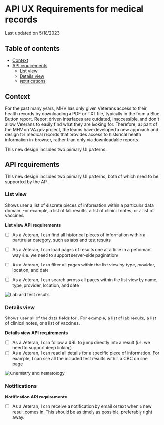# API UX Requirements for medical records
Last updated on 5/18/2023

## Table of contents
* [Context](#context)  
* [API requirements](#api-requirements)
  * [List view](#list-view)
  * [Details view](#details-view)
  * [Notifications](#notifications)


## Context
For the past many years, MHV has only given Veterans access to their health records by downloading a PDF or TXT file, typically in the form a Blue Button report. Report driven interfaces are outdated, inaccessible, and don't allow Veterans to easily find what they are looking for. Therefore, as part of the MHV on VA.gov project, the teams have developed a new approach and design for medical records that provides access to  historical health information in-browser, rather than only via downloadable reports. 

This new design includes two primary UI patterns. 

## API requirements
This new design includes two primary UI patterns, both of which need to be supported by the API. 

### List view  
Shows user a list of discrete pieces of information within a particular data domain. For example, a list of lab results, a list of clinical notes, or a list of vaccines. 

**List view API requirements**
- [ ] As a Veteran, I can find all historical pieces of information within a particular category, such as labs and test results
- [ ] As a Veteran, I can load pages of results one at a time in a peformant way (i.e. we need to support server-side pagination)
- [ ] As a Veteran, I can filter all pages within the list view by type, provider, location, and date
- [ ] As a Veteran, I can search across all pages within the list view by name, type, provider, location, and date  
  
  
![Lab and test results](https://github.com/department-of-veterans-affairs/va.gov-team/assets/87662120/9e230934-6a16-4a4b-a066-f9288969aab8)

### Details view
Shows user all of the data fields for . For example, a list of lab results, a list of clinical notes, or a list of vaccines. 

**Details view API requirements**
- [ ] As a Veteran, I can follow a URL to jump directly into a result (i.e. we need to support deep linking)
- [ ] As a Veteran, I can read all details for a specific piece of information. For example, I can see all the included test results within a CBC on one page.

![Chemistry and hematology](https://github.com/department-of-veterans-affairs/va.gov-team/assets/87662120/6691592c-2bb4-4fc2-90dd-63be8fcef6c1)

### Notifications

**Notification API requirements**
- [ ] As a Veteran, I can receive a notification by email or text when a new result comes in. This should be as timely as possible, preferably right away.

